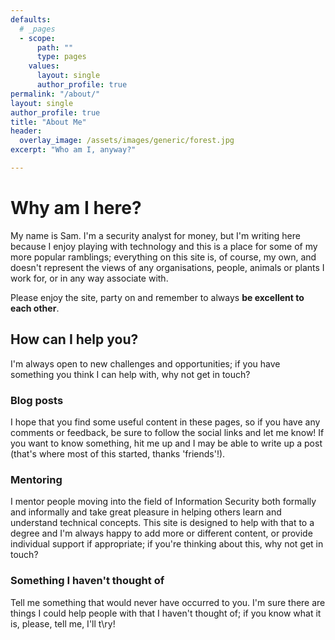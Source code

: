 ```yaml
---
defaults:
  # _pages
  - scope:
      path: ""
      type: pages
    values:
      layout: single
      author_profile: true
permalink: "/about/"
layout: single
author_profile: true
title: "About Me"
header:
  overlay_image: /assets/images/generic/forest.jpg
excerpt: "Who am I, anyway?"

---
```


# Why am I here?

My name is Sam. I'm a security analyst for money, but I'm writing here because I enjoy playing with technology and this is a place for some of my more popular ramblings; everything on this site is, of course, my own, and doesn't represent the views of any organisations, people, animals or plants I work for, or in any way associate with.

Please enjoy the site, party on and remember to always **be excellent to each other**.

## How can I help you?

I'm always open to new challenges and opportunities; if you have something you think I can help with, why not get in touch?

### Blog posts

I hope that you find some useful content in these pages, so if you have any comments or feedback, be sure to follow the social links and let me know! If you want to know something, hit me up and I may be able to write up a post (that's where most of this started, thanks 'friends'!).

### Mentoring
I mentor people moving into the field of Information Security both formally and informally and take great pleasure in helping others learn and understand technical concepts. This site is designed to help with that to a degree and I'm always happy to add more or different content, or provide individual support if appropriate; if you're thinking about this, why not get in touch?

### Something I haven't thought of

Tell me something that would never have occurred to you. I'm sure there are things I could help people with that I haven't thought of; if you know what it is, please, tell me, I'll t\ry!
